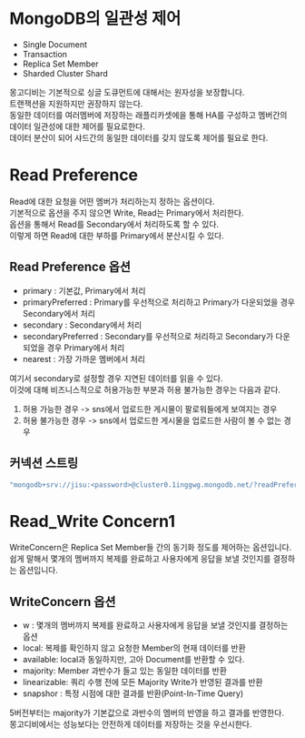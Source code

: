 # MongoDB의 일관성 제어
- Single Document
- Transaction
- Replica Set Member
- Sharded Cluster Shard

몽고디비는 기본적으로 싱글 도큐먼트에 대해서는 원자성을 보장합니다.  
트랜잭션을 지원하지만 권장하지 않는다.  
동일한 데이터를 여러멤버에 저장하는 래플리카셋에을 통해 HA를 구성하고 멤버간의 데이터 일관성에 대한 제어를 필요로한다.  
데이터 분산이 되어 샤드간의 동일한 데이터를 갖지 않도록 제어를 필요로 한다.

# Read Preference
Read에 대한 요청을 어떤 멤버가 처리하는지 정하는 옵션이다.  
기본적으로 옵션을 주지 않으면 Write, Read는 Primary에서 처리한다.  
옵션을 통해서 Read를 Secondary에서 처리하도록 할 수 있다.  
이렇게 하면 Read에 대한 부하를 Primary에서 분산시킬 수 있다.  

## Read Preference 옵션
- primary : 기본값, Primary에서 처리
- primaryPreferred : Primary를 우선적으로 처리하고 Primary가 다운되었을 경우 Secondary에서 처리
- secondary : Secondary에서 처리
- secondaryPreferred : Secondary를 우선적으로 처리하고 Secondary가 다운되었을 경우 Primary에서 처리
- nearest : 가장 가까운 멤버에서 처리

여기서 secondary로 설정할 경우 지연된 데이터를 읽을 수 있다.  
이것에 대해 비즈니스적으로 허용가능한 부분과 허용 불가능한 경우는 다음과 같다.
1. 허용 가능한 경우 -> sns에서 업로드한 게시물이 팔로워들에게 보여지는 경우
2. 허용 불가능한 경우 -> sns에서 업로드한 게시물을 업로드한 사람이 볼 수 없는 경우

## 커넥션 스트링
```java
"mongodb+srv://jisu:<password>@cluster0.1inggwg.mongodb.net/?readPreference=secondary"
```

# Read_Write Concern1
WriteConcern은 Replica Set Member들 간의 동기화 정도를 제어하는 옵션입니다.  
쉽게 말해서 몇개의 멤버까지 복제를 완료하고 사용자에게 응답을 보낼 것인지를 결정하는 옵션입니다.  

## WriteConcern 옵션
- w : 몇개의 멤버까지 복제를 완료하고 사용자에게 응답을 보낼 것인지를 결정하는 옵션
- local: 복제를 확인하지 않고 요청한 Member의 현재 데이터를 반환
- available: local과 동일하지만, 고아 Document를 반환할 수 있다.
- majority: Member 과반수가 들고 있는 동일한 데이터를 반환
- linearizable: 쿼리 수행 전에 모든 Majority Write가 반영된 결과를 반환
- snapshor : 특정 시점에 대한 결과를 반환(Point-In-Time Query)

5버전부터는 majority가 기본값으로 과반수의 멤버의 반영을 하고 결과를 반영한다.  
몽고디비에서는 성능보다는 안전하게 데이터를 저장하는 것을 우선시한다.